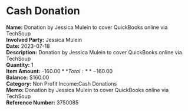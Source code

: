 # Cash Donation

**Name:** Donation by Jessica Mulein to cover QuickBooks online via TechSoup  
**Involved Party:** Jessica Mulein  
**Date:** 2023-07-18  
**Description:** Donation by Jessica Mulein to cover QuickBooks online via TechSoup  
**Quantity:** 1  
**Item Amount:** -$160.00  
**Total:** -$160.00  
**Balance:** $160.00  
**Category:** Non Profit Income:Cash Donations  
**Memo:** Donation by Jessica Mulein to cover QuickBooks online via TechSoup  
**Reference Number:** 3750085  
